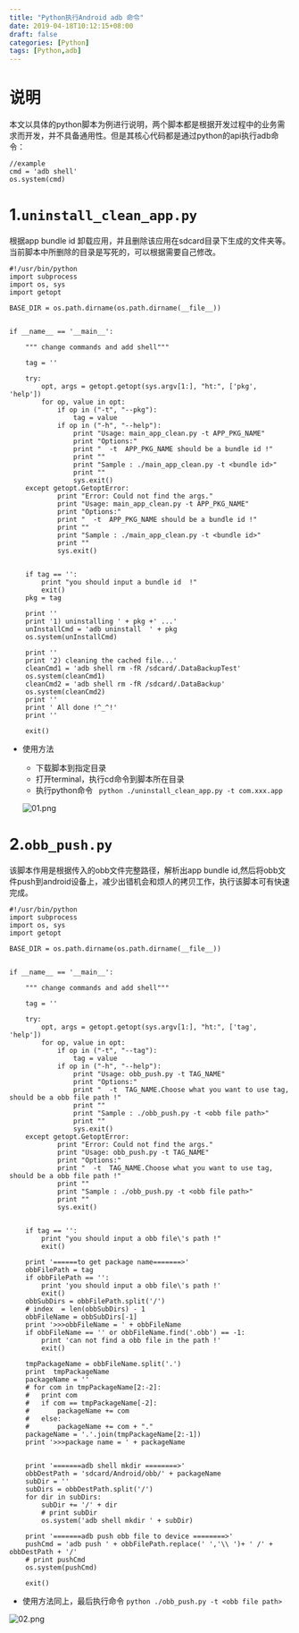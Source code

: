 ```yaml
---
title: "Python执行Android adb 命令"
date: 2019-04-18T10:12:15+08:00
draft: false
categories: [Python]
tags: [Python,adb]
---
```



# 说明
本文以具体的python脚本为例进行说明，两个脚本都是根据开发过程中的业务需求而开发，并不具备通用性。但是其核心代码都是通过python的api执行adb命令：

``` shell
//example
cmd = 'adb shell' 
os.system(cmd)
```
# 1.`uninstall_clean_app.py`

根据app bundle id 卸载应用，并且删除该应用在sdcard目录下生成的文件夹等。当前脚本中所删除的目录是写死的，可以根据需要自己修改。

``` shell
#!/usr/bin/python
import subprocess
import os, sys
import getopt

BASE_DIR = os.path.dirname(os.path.dirname(__file__))


if __name__ == '__main__':

	""" change commands and add shell"""

	tag = ''

	try:
		opt, args = getopt.getopt(sys.argv[1:], "ht:", ['pkg', 'help'])
		for op, value in opt:
			if op in ("-t", "--pkg"):
				tag = value
			if op in ("-h", "--help"):
				print "Usage: main_app_clean.py -t APP_PKG_NAME"
				print "Options:"
				print "  -t  APP_PKG_NAME should be a bundle id !"
				print ""
				print "Sample : ./main_app_clean.py -t <bundle id>"
				print ""
				sys.exit()
	except getopt.GetoptError:  
            print "Error: Could not find the args."
            print "Usage: main_app_clean.py -t APP_PKG_NAME"
    	    print "Options:"
    	    print "  -t  APP_PKG_NAME should be a bundle id !"
    	    print ""
    	    print "Sample : ./main_app_clean.py -t <bundle id>"
    	    print ""
    	    sys.exit()

	
	if tag == '':
		print "you should input a bundle id  !"
		exit()
	pkg = tag

	print ''
	print '1) uninstalling ' + pkg +' ...'
	unInstallCmd = 'adb uninstall  ' + pkg 
	os.system(unInstallCmd)

	print ''
	print '2) cleaning the cached file...'
	cleanCmd1 = 'adb shell rm -fR /sdcard/.DataBackupTest'
	os.system(cleanCmd1)
	cleanCmd2 = 'adb shell rm -fR /sdcard/.DataBackup'
	os.system(cleanCmd2)
	print ''
	print '	All done !^_^!'
	print ''

	exit()

```

* 使用方法
	* 下载脚本到指定目录
	* 打开terminal，执行cd命令到脚本所在目录
	* 执行python命令 ` python ./uninstall_clean_app.py -t com.xxx.app`

	![01.png](https://upload-images.jianshu.io/upload_images/6174818-f6c015ef98358a93.png?imageMogr2/auto-orient/strip%7CimageView2/2/w/1240)

	
# 2.`obb_push.py`

该脚本作用是根据传入的obb文件完整路径，解析出app bundle id,然后将obb文件push到android设备上，减少出错机会和烦人的拷贝工作，执行该脚本可有快速完成。

``` shell
#!/usr/bin/python
import subprocess
import os, sys
import getopt

BASE_DIR = os.path.dirname(os.path.dirname(__file__))


if __name__ == '__main__':

	""" change commands and add shell"""

	tag = ''

	try:
		opt, args = getopt.getopt(sys.argv[1:], "ht:", ['tag', 'help'])
		for op, value in opt:
			if op in ("-t", "--tag"):
				tag = value
			if op in ("-h", "--help"):
				print "Usage: obb_push.py -t TAG_NAME"
				print "Options:"
				print "  -t  TAG_NAME.Choose what you want to use tag, should be a obb file path !"
				print ""
				print "Sample : ./obb_push.py -t <obb file path>"
				print ""
				sys.exit()
	except getopt.GetoptError:  
            print "Error: Could not find the args."
            print "Usage: obb_push.py -t TAG_NAME"
    	    print "Options:"
    	    print "  -t  TAG_NAME.Choose what you want to use tag, should be a obb file path !"
    	    print ""
    	    print "Sample : ./obb_push.py -t <obb file path>"
    	    print ""
    	    sys.exit()

	
	if tag == '':
		print "you should input a obb file\'s path !"
		exit()

	print '======to get package name=======>'
	obbFilePath = tag
	if obbFilePath == '':
		print 'you should input a obb file\'s path !'
		exit()
	obbSubDirs = obbFilePath.split('/')
	# index  = len(obbSubDirs) - 1
	obbFileName = obbSubDirs[-1]
	print '>>>obbFileName = ' + obbFileName
	if obbFileName == '' or obbFileName.find('.obb') == -1:
		print 'can not find a obb file in the path !'
		exit()
	
	tmpPackageName = obbFileName.split('.')
	print  tmpPackageName
	packageName = ''
	# for com in tmpPackageName[2:-2]:
	# 	print com
	# 	if com == tmpPackageName[-2]:
	# 	 	packageName += com
	# 	else:
	# 	 	packageName += com + "." 
	packageName = '.'.join(tmpPackageName[2:-1])
	print '>>>package name = ' + packageName


	print '=======adb shell mkdir ========>'
	obbDestPath = 'sdcard/Android/obb/' + packageName
	subDir = ''
	subDirs = obbDestPath.split('/')
	for dir in subDirs:
	 	subDir += '/' + dir
	 	# print subDir 
	 	os.system('adb shell mkdir ' + subDir)

	print '=======adb push obb file to device ========>'
	pushCmd = 'adb push ' + obbFilePath.replace(' ','\\ ')+ ' /' + obbDestPath + '/' 
	# print pushCmd
	os.system(pushCmd)

	exit()
```


* 使用方法同上，最后执行命令 `python ./obb_push.py -t <obb file path>`

![02.png](https://upload-images.jianshu.io/upload_images/6174818-ac29ee1f2a26a142.png?imageMogr2/auto-orient/strip%7CimageView2/2/w/1240)



